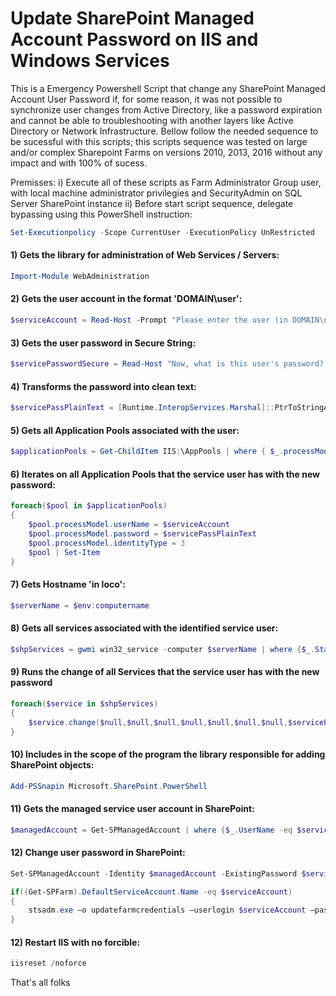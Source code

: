 # Update SharePoint Managed Account Password on IIS and Windows Services
This is a Emergency Powershell Script that change any SharePoint Managed Account User Password if, for some reason, it was not possible to synchronize user changes from Active Directory, like a password expiration and cannot be able to troubleshooting with another layers like Active Directory or Network Infrastructure.
Bellow follow the needed sequence to be sucessful with this scripts; this scripts sequence was tested on large and/or complex Sharepoint Farms on versions 2010, 2013, 2016 without any impact and with 100% of sucess.

Premisses:
i) Execute all of these scripts as Farm Administrator Group user, with local machine administrator privilegies and SecurityAdmin on SQL Server SharePoint instance
ii) Before start script sequence, delegate bypassing using this PowerShell instruction:
```powershell
Set-Executionpolicy -Scope CurrentUser -ExecutionPolicy UnRestricted
```


#### 1) Gets the library for administration of Web Services / Servers:
```powershell
Import-Module WebAdministration
```


#### 2) Gets the user account in the format 'DOMAIN\user':
```powershell
$serviceAccount = Read-Host -Prompt "Please enter the user (in DOMAIN\username format)."
```

#### 3) Gets the user password in Secure String:
```powershell
$servicePasswordSecure = Read-Host "Now, what is this user's password? Please enter (this field will be encrypted)." -AsSecureString
```

#### 4) Transforms the password into clean text:
```powershell
$servicePassPlainText = [Runtime.InteropServices.Marshal]::PtrToStringAuto([Runtime.InteropServices.Marshal]::SecureStringToBSTR($servicePasswordSecure))
```

#### 5) Gets all Application Pools associated with the user:
```powershell
$applicationPools = Get-ChildItem IIS:\AppPools | where { $_.processModel.userName -eq $serviceAccount }
```

#### 6) Iterates on all Application Pools that the service user has with the new password:
```powershell
foreach($pool in $applicationPools)
{
    $pool.processModel.userName = $serviceAccount
    $pool.processModel.password = $servicePassPlainText
    $pool.processModel.identityType = 3
    $pool | Set-Item
}
```

#### 7) Gets Hostname 'in loco':
```powershell
$serverName = $env:computername
```

#### 8) Gets all services associated with the identified service user:
```powershell
$shpServices = gwmi win32_service -computer $serverName | where {$_.StartName -eq $serviceAccount}
```

#### 9) Runs the change of all Services that the service user has with the new password
```powershell
foreach($service in $shpServices)
{
	$service.change($null,$null,$null,$null,$null,$null,$null,$servicePassPlainText)
}
```

#### 10) Includes in the scope of the program the library responsible for adding SharePoint objects:
```powershell
Add-PSSnapin Microsoft.SharePoint.PowerShell
```

#### 11) Gets the managed service user account in SharePoint:
```powershell
$managedAccount = Get-SPManagedAccount | where {$_.UserName -eq $serviceAccount}
```

#### 12) Change user password in SharePoint:
```powershell
Set-SPManagedAccount -Identity $managedAccount -ExistingPassword $servicePasswordSecure –UseExistingPassword $true

if((Get-SPFarm).DefaultServiceAccount.Name -eq $serviceAccount)
{
	stsadm.exe –o updatefarmcredentials –userlogin $serviceAccount –password $servicePassPlainText
}
```

#### 12) Restart IIS with no forcible:
```powershell
iisreset /noforce
```

That's all folks
